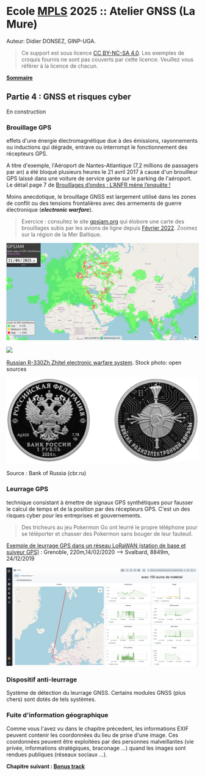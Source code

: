 # Ecole [MPLS](https://alpes-dauphine.maisons-pour-la-science.org/) 2025 :: Atelier GNSS (La Mure)

Auteur: Didier DONSEZ, GINP-UGA.

> Ce support est sous licence [CC BY-NC-SA 4.0](https://creativecommons.org/licenses/by-nc-sa/4.0/). Les exemples de croquis fournis ne sont pas couverts par cette licence. Veuillez vous référer à la licence de chacun.

**[Sommaire](README.md)**

## Partie 4 : GNSS et risques cyber

En construction

### Brouillage GPS

effets d'une énergie électromagnétique due à des émissions, rayonnements ou inductions qui dégrade, entrave ou interrompt le fonctionnement des récepteurs GPS.

A titre d'exemple, l'Aéroport de Nantes-Atlantique (7,2 millions de passagers par an) a été bloqué plusieurs heures le 21 avril 2017 à cause d'un brouilleur GPS laissé dans une voiture de service garée sur le parking de l'aéroport. Le détail page 7 de [Brouillages d’ondes : L’ANFR mène l’enquête !](https://www.anfr.fr/fileadmin/mediatheque/documents/brouillage/ANFR_25_ENQUETES-WEB-HD-2.pdf#page=8)

Moins anecdotique, le brouillage GNSS est largement utilisé dans les zones de conflit ou des tensions frontalières avec des armements de guerre électronique (***electronic warfare***). 

> Exercice : consultez le site [gpsjam.org](https://gpsjam.org/?lat=43.71449&lon=44.58150&z=2.3&date=2025-04-11) qui élobore une carte des brouillages subis par les avions de ligne depuis [Février 2022](https://gpsjam.org/?lat=43.71449&lon=44.58150&z=2.3&date=2022-02-11). Zoomez sur la région de la Mer Baltique.

![](gpsjam-01.png)

![](f5844c7----_690x387.avif)

[Russian R-330Zh Zhitel electronic warfare system](https://www.pravda.com.ua/eng/news/2024/05/24/7457518/). Stock photo: open sources

![](electronic-warfare-1ruble.png)

Source : Bank of Russia (cbr.ru)

### Leurrage GPS

technique consistant à émettre de signaux GPS synthétiques pour fausser le calcul de temps et de la position par des récepteurs GPS. C'est un des risques cyber pour les entreprises et gouvernements.

> Des tricheurs au jeu Pokermon Go ont leurré le propre téléphone pour se téléporter et chasser des Pokermon sans bouger de leur fauteuil.

[Exemple de leurrage GPS dans un réseau LoRaWAN (station de base et suiveur GPS)](https://gitlab.com/EclipseIoTDaysGrenoble/archive/-/wikis/2020/Eclipse-IoTDay2020Grenoble-friedt.pdf) : Grenoble, 220m,14/02/2020 –> Svalbard, 8849m, 24/12/2019

![](eclipseiot-days-jmfriedt-leurrage.png)


### Dispositif anti-leurrage

Système de détection du leurrage GNSS. Certains modules GNSS (plus chers) sont dotés de tels systèmes.

### Fuite d'information géographique

Comme vous l'avez vu dans le chapitre précedent, les informations EXIF peuvent contenir les coordonnées du lieu de prise d'une image. Ces coordonnées peuvent être exploitées par des personnes malveillantes (vie privée, informations stratégiques, braconage ...) quand les images sont rendues publiques (réseaux sociaux ...).

**Chapitre suivant : [Bonus track](bonus-track.md)**
